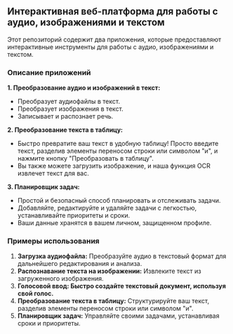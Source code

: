 ## Интерактивная веб-платформа для работы с аудио, изображениями и текстом

Этот репозиторий содержит два приложения, которые предоставляют интерактивные инструменты для работы с аудио, изображениями и текстом. 

### Описание приложений

**1. Преобразование аудио и изображений в текст:**

* Преобразует аудиофайлы в текст.
* Преобразует изображения в текст. 
* Записывает и распознает речь.

**2. Преобразование текста в таблицу:**

* Быстро превратите ваш текст в удобную таблицу!  Просто введите текст, разделив элементы переносом строки или символом "и", и нажмите кнопку "Преобразовать в таблицу".  
* Вы также можете загрузить изображение, и наша функция OCR извлечет текст для вас.

 
**3. Планировщик задач:**

* Простой и безопасный способ планировать и отслеживать задачи.  
* Добавляйте, редактируйте и удаляйте задачи с легкостью, устанавливайте приоритеты и сроки. 
* Ваши данные хранятся в вашем личном, защищенном профиле.

### Примеры использования

1.  **Загрузка аудиофайла:**  Преобразуйте аудио в текстовый формат для дальнейшего редактирования и анализа.
2.  **Распознавание текста на изображении:**  Извлеките текст из загруженного изображения.
3.  **Голосовой ввод:  Быстро создайте текстовый документ, используя свой голос.**
4.  **Преобразование текста в таблицу:**  Структурируйте ваш текст, разделив элементы переносом строки или символом "и".
5.  **Планировщик задач:**  Управляйте своими задачами, устанавливая сроки и приоритеты.